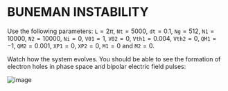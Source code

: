 # BUNEMAN INSTABILITY
Use the following parameters: $\texttt{L}=2\pi$, $\texttt{Nt} = 5000$, $\texttt{dt}= 0.1$, $\texttt{Ng} =512$, $\texttt{N1}=10000$, $\texttt{N2}=10000$, $\texttt{Ni}=0$,
$\texttt{V01}=1$, $\texttt{V02}=0$, $\texttt{Vth1}=0.004$, $\texttt{Vth2}=0$, $\texttt{QM1}=-1$, $\texttt{QM2}=0.001$, $\texttt{XP1}=0$, $\texttt{XP2}=0$, $\texttt{M1}=0$ and $\texttt{M2}=0$.

Watch how the system evolves. You should be able to see the formation of electron holes in phase space and bipolar electric field pulses:

![image](https://user-images.githubusercontent.com/114958650/193870380-c2280993-19b0-4a7a-863d-6b8ee2dfce9c.png)

